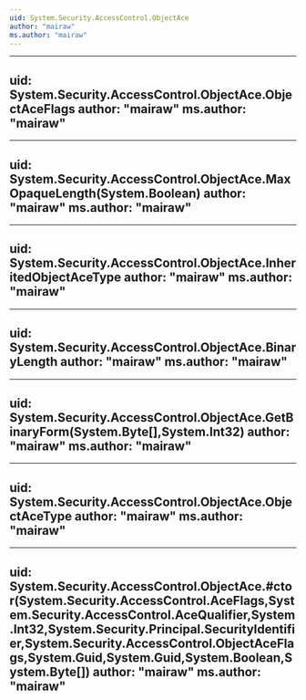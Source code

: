 ```yaml
---
uid: System.Security.AccessControl.ObjectAce
author: "mairaw"
ms.author: "mairaw"
---
```


---
uid: System.Security.AccessControl.ObjectAce.ObjectAceFlags
author: "mairaw"
ms.author: "mairaw"
---

---
uid: System.Security.AccessControl.ObjectAce.MaxOpaqueLength(System.Boolean)
author: "mairaw"
ms.author: "mairaw"
---

---
uid: System.Security.AccessControl.ObjectAce.InheritedObjectAceType
author: "mairaw"
ms.author: "mairaw"
---

---
uid: System.Security.AccessControl.ObjectAce.BinaryLength
author: "mairaw"
ms.author: "mairaw"
---

---
uid: System.Security.AccessControl.ObjectAce.GetBinaryForm(System.Byte[],System.Int32)
author: "mairaw"
ms.author: "mairaw"
---

---
uid: System.Security.AccessControl.ObjectAce.ObjectAceType
author: "mairaw"
ms.author: "mairaw"
---

---
uid: System.Security.AccessControl.ObjectAce.#ctor(System.Security.AccessControl.AceFlags,System.Security.AccessControl.AceQualifier,System.Int32,System.Security.Principal.SecurityIdentifier,System.Security.AccessControl.ObjectAceFlags,System.Guid,System.Guid,System.Boolean,System.Byte[])
author: "mairaw"
ms.author: "mairaw"
---
